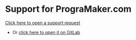# Support for PrograMaker.com

[Click here to open a support request](https://github.com/programaker-project/support/issues/new?assignees=kenkeiras&labels=bug%2C+reported&template=support-request.md&title=)
 - Or [click here to open it on GitLab](https://gitlab.com/programaker-project/support/-/issues/new?issuable_template=support%20request)
